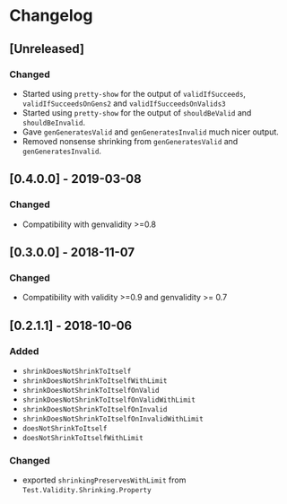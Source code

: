 # Changelog

## [Unreleased]

### Changed

* Started using `pretty-show` for the output of `validIfSucceeds`, `validIfSucceedsOnGens2` and `validIfSucceedsOnValids3`
* Started using `pretty-show` for the output of `shouldBeValid` and `shouldBeInvalid`.
* Gave `genGeneratesValid` and `genGeneratesInvalid` much nicer output.
* Removed nonsense shrinking from `genGeneratesValid` and `genGeneratesInvalid`.

## [0.4.0.0] - 2019-03-08

### Changed

* Compatibility with genvalidity >=0.8

## [0.3.0.0] - 2018-11-07

### Changed

* Compatibility with validity >=0.9 and genvalidity >= 0.7

## [0.2.1.1] - 2018-10-06

### Added
* `shrinkDoesNotShrinkToItself`
* `shrinkDoesNotShrinkToItselfWithLimit`
* `shrinkDoesNotShrinkToItselfOnValid`
* `shrinkDoesNotShrinkToItselfOnValidWithLimit`
* `shrinkDoesNotShrinkToItselfOnInvalid`
* `shrinkDoesNotShrinkToItselfOnInvalidWithLimit`
* `doesNotShrinkToItself`
* `doesNotShrinkToItselfWithLimit`

### Changed

* exported `shrinkingPreservesWithLimit` from `Test.Validity.Shrinking.Property`
